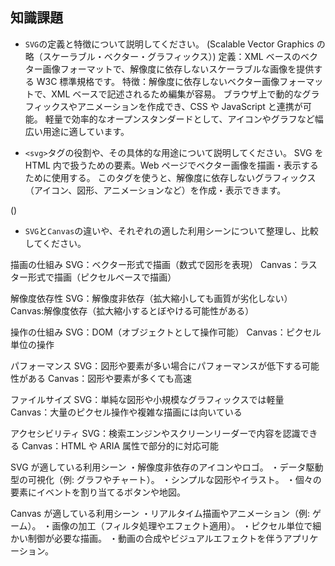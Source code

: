 ## 知識課題

- `SVG`の定義と特徴について説明してください。
  (Scalable Vector Graphics の略（スケーラブル・ベクター・グラフィックス）)
  定義：XML ベースのベクター画像フォーマットで、解像度に依存しないスケーラブルな画像を提供する W3C 標準規格です。
  特徴：解像度に依存しないベクター画像フォーマットで、XML ベースで記述されるため編集が容易。
  ブラウザ上で動的なグラフィックスやアニメーションを作成でき、CSS や JavaScript と連携が可能。
  軽量で効率的なオープンスタンダードとして、アイコンやグラフなど幅広い用途に適しています。

- `<svg>`タグの役割や、その具体的な用途について説明してください。
  SVG を HTML 内で扱うための要素。Web ページでベクター画像を描画・表示するために使用する。
  このタグを使うと、解像度に依存しないグラフィックス（アイコン、図形、アニメーションなど）を作成・表示できます。

()

- `SVG`と`Canvas`の違いや、それぞれの適した利用シーンについて整理し、比較してください。

描画の仕組み
SVG：ベクター形式で描画（数式で図形を表現）
Canvas：ラスター形式で描画（ピクセルベースで描画）

解像度依存性
SVG：解像度非依存（拡大縮小しても画質が劣化しない）
Canvas:解像度依存（拡大縮小するとぼやける可能性がある）

操作の仕組み
SVG：DOM（オブジェクトとして操作可能）
Canvas：ピクセル単位の操作

パフォーマンス
SVG：図形や要素が多い場合にパフォーマンスが低下する可能性がある
Canvas：図形や要素が多くても高速

ファイルサイズ
SVG：単純な図形や小規模なグラフィックスでは軽量
Canvas：大量のピクセル操作や複雑な描画には向いている

アクセシビリティ
SVG：検索エンジンやスクリーンリーダーで内容を認識できる
Canvas：HTML や ARIA 属性で部分的に対応可能

SVG が適している利用シーン
・解像度非依存のアイコンやロゴ。
・データ駆動型の可視化（例: グラフやチャート）。
・シンプルな図形やイラスト。
・個々の要素にイベントを割り当てるボタンや地図。

Canvas が適している利用シーン
・リアルタイム描画やアニメーション（例: ゲーム）。
・画像の加工（フィルタ処理やエフェクト適用）。
・ピクセル単位で細かい制御が必要な描画。
・動画の合成やビジュアルエフェクトを伴うアプリケーション。
